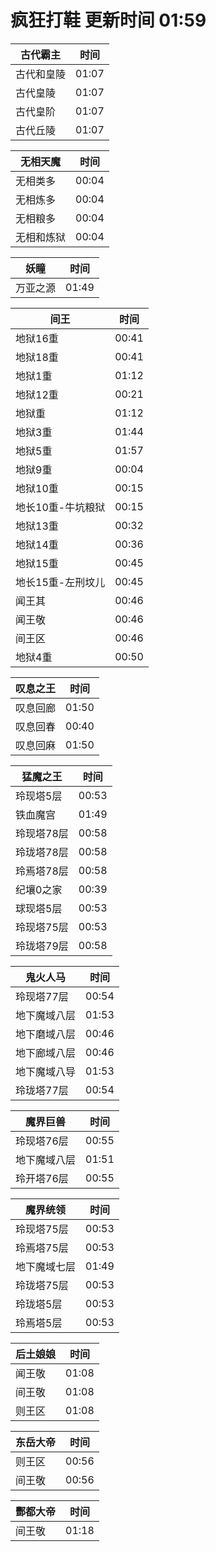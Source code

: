 # 疯狂打鞋 更新时间 01:59

| 古代霸主   | 时间    |
|--------|-------|
| 古代和皇陵 | 01:07 |
| 古代皇陵 | 01:07 |
| 古代皇阶 | 01:07 |
| 古代丘陵 | 01:07 |

| 无相天魔   | 时间    |
|--------|-------|
| 无相类多 | 00:04 |
| 无相炼多 | 00:04 |
| 无相粮多 | 00:04 |
| 无相和炼狱 | 00:04 |

| 妖瞳   | 时间    |
|--------|-------|
| 万亚之源 | 01:49 |

| 间王   | 时间    |
|--------|-------|
| 地狱16重 | 00:41 |
| 地狱18重 | 00:41 |
| 地狱1重 | 01:12 |
| 地狱12重 | 00:21 |
| 地狱重 | 01:12 |
| 地狱3重 | 01:44 |
| 地狱5重 | 01:57 |
| 地狱9重 | 00:04 |
| 地狱10重 | 00:15 |
| 地长10重-牛坑粮狱 | 00:15 |
| 地狱13重 | 00:32 |
| 地狱14重 | 00:36 |
| 地狱15重 | 00:45 |
| 地长15重-左刑坟儿 | 00:45 |
| 闻王其 | 00:46 |
| 闻王敬 | 00:46 |
| 间王区 | 00:46 |
| 地狱4重 | 00:50 |

| 叹息之王   | 时间    |
|--------|-------|
| 叹息回廊 | 01:50 |
| 叹息回春 | 00:40 |
| 叹息回麻 | 01:50 |

| 猛魔之王   | 时间    |
|--------|-------|
| 玲现塔5层 | 00:53 |
| 铁血魔宫 | 01:49 |
| 玲现塔78层 | 00:58 |
| 玲珑塔78层 | 00:58 |
| 玲焉塔78层 | 00:58 |
| 纪壤0之家 | 00:39 |
| 球现塔5层 | 00:53 |
| 玲现塔75层 | 00:53 |
| 玲珑塔79层 | 00:58 |

| 鬼火人马   | 时间    |
|--------|-------|
| 玲现塔77层 | 00:54 |
| 地下魔域八层 | 01:53 |
| 地下磨域八层 | 00:46 |
| 地下廊域八层 | 00:46 |
| 地下魔域八导 | 01:53 |
| 玲珑塔77层 | 00:54 |

| 魔界巨兽   | 时间    |
|--------|-------|
| 玲现塔76层 | 00:55 |
| 地下魔域八层 | 01:51 |
| 玲开塔76层 | 00:55 |

| 魔界统领   | 时间    |
|--------|-------|
| 玲现塔75层 | 00:53 |
| 玲焉塔75层 | 00:53 |
| 地下魔域七层 | 01:49 |
| 玲珑塔75层 | 00:53 |
| 玲珑塔5层 | 00:53 |
| 玲焉塔5层 | 00:53 |

| 后土娘娘   | 时间    |
|--------|-------|
| 闻王敬 | 01:08 |
| 间王敬 | 01:08 |
| 则王区 | 01:08 |

| 东岳大帝   | 时间    |
|--------|-------|
| 则王区 | 00:56 |
| 间王敬 | 00:56 |

| 酆都大帝   | 时间    |
|--------|-------|
| 间王敬 | 01:18 |